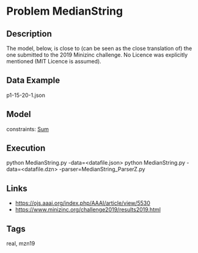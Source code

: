 # Problem MedianString
## Description
The model, below, is close to (can be seen as the close translation of) the one submitted to the 2019 Minizinc challenge.
No Licence was explicitly mentioned (MIT Licence is assumed).

## Data Example
  p1-15-20-1.json

## Model
  constraints: [Sum](http://pycsp.org/documentation/constraints/Sum)

## Execution
  python MedianString.py -data=<datafile.json>
  python MedianString.py -data=<datafile.dzn> -parser=MedianString_ParserZ.py

## Links
  - https://ojs.aaai.org/index.php/AAAI/article/view/5530
  - https://www.minizinc.org/challenge2019/results2019.html

## Tags
  real, mzn19
